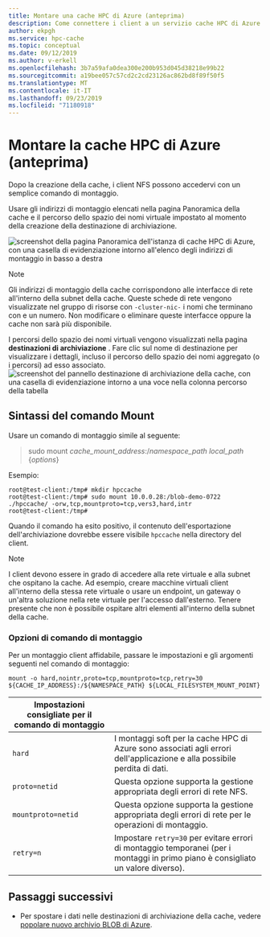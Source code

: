 ```yaml
---
title: Montare una cache HPC di Azure (anteprima)
description: Come connettere i client a un servizio cache HPC di Azure
author: ekpgh
ms.service: hpc-cache
ms.topic: conceptual
ms.date: 09/12/2019
ms.author: v-erkell
ms.openlocfilehash: 3b7a59afa0dea300e200b953d045d38218e99b22
ms.sourcegitcommit: a19bee057c57cd2c2cd23126ac862bd8f89f50f5
ms.translationtype: MT
ms.contentlocale: it-IT
ms.lasthandoff: 09/23/2019
ms.locfileid: "71180918"
---
```

# <a name="mount-the-azure-hpc-cache-preview"></a>Montare la cache HPC di Azure (anteprima)

Dopo la creazione della cache, i client NFS possono accedervi con un semplice comando di montaggio.

Usare gli indirizzi di montaggio elencati nella pagina Panoramica della cache e il percorso dello spazio dei nomi virtuale impostato al momento della creazione della destinazione di archiviazione. 

![screenshot della pagina Panoramica dell'istanza di cache HPC di Azure, con una casella di evidenziazione intorno all'elenco degli indirizzi di montaggio in basso a destra](media/hpc-cache-mount-addresses.png)

> [!NOTE] 
> Gli indirizzi di montaggio della cache corrispondono alle interfacce di rete all'interno della subnet della cache. Queste schede di rete vengono visualizzate nel gruppo di risorse con `-cluster-nic-` i nomi che terminano con e un numero. Non modificare o eliminare queste interfacce oppure la cache non sarà più disponibile.

I percorsi dello spazio dei nomi virtuali vengono visualizzati nella pagina **destinazioni di archiviazione** . Fare clic sul nome di destinazione per visualizzare i dettagli, incluso il percorso dello spazio dei nomi aggregato (o i percorsi) ad esso associato. 
![screenshot del pannello destinazione di archiviazione della cache, con una casella di evidenziazione intorno a una voce nella colonna percorso della tabella](media/hpc-cache-view-namespace-paths.png)

## <a name="mount-command-syntax"></a>Sintassi del comando Mount

Usare un comando di montaggio simile al seguente:

> sudo mount *cache_mount_address*:/*namespace_path* *local_path* {*options*}

Esempio: 

```
root@test-client:/tmp# mkdir hpccache
root@test-client:/tmp# sudo mount 10.0.0.28:/blob-demo-0722 ./hpccache/ -orw,tcp,mountproto=tcp,vers3,hard,intr
root@test-client:/tmp# 
```

Quando il comando ha esito positivo, il contenuto dell'esportazione dell'archiviazione dovrebbe essere visibile ``hpccache`` nella directory del client. 

> [!NOTE] 
> I client devono essere in grado di accedere alla rete virtuale e alla subnet che ospitano la cache. Ad esempio, creare macchine virtuali client all'interno della stessa rete virtuale o usare un endpoint, un gateway o un'altra soluzione nella rete virtuale per l'accesso dall'esterno. Tenere presente che non è possibile ospitare altri elementi all'interno della subnet della cache.

### <a name="mount-command-options"></a>Opzioni di comando di montaggio

Per un montaggio client affidabile, passare le impostazioni e gli argomenti seguenti nel comando di montaggio: 

``mount -o hard,nointr,proto=tcp,mountproto=tcp,retry=30 ${CACHE_IP_ADDRESS}:/${NAMESPACE_PATH} ${LOCAL_FILESYSTEM_MOUNT_POINT}``

| Impostazioni consigliate per il comando di montaggio | |
--- | --- 
``hard`` | I montaggi soft per la cache HPC di Azure sono associati agli errori dell'applicazione e alla possibile perdita di dati. 
``proto=netid`` | Questa opzione supporta la gestione appropriata degli errori di rete NFS.
``mountproto=netid`` | Questa opzione supporta la gestione appropriata degli errori di rete per le operazioni di montaggio.
``retry=n`` | Impostare ``retry=30`` per evitare errori di montaggio temporanei (per i montaggi in primo piano è consigliato un valore diverso).

## <a name="next-steps"></a>Passaggi successivi

* Per spostare i dati nelle destinazioni di archiviazione della cache, vedere [popolare nuovo archivio BLOB di Azure](hpc-cache-ingest.md).
